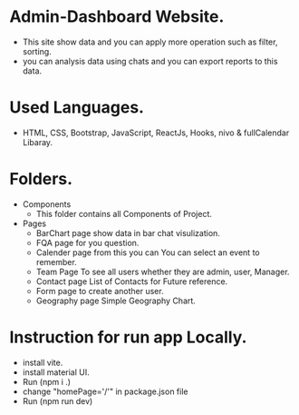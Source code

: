 # Admin-Dashboard Website.
- This site show data and you can apply more operation such as filter, sorting. 
- you can analysis data using chats and you can export reports to this data.

# Used Languages.
- HTML, CSS, Bootstrap, JavaScript, ReactJs, Hooks, nivo & fullCalendar Libaray. 

# Folders.
- Components
    - This folder contains all Components of Project.
- Pages
    - BarChart page show data in bar chat visulization.
    - FQA page for you question.
    - Calender page from this you can You can select an event to remember.
    - Team Page To see all users whether they are admin, user, Manager.
    - Contact page List of Contacts for Future reference.
    - Form page to create another user.
    - Geography page Simple Geography Chart.

# Instruction for run app Locally.
- install vite.
- install material UI.
- Run (npm i .)
- change "homePage='/'" in package.json file
- Run (npm run dev)
